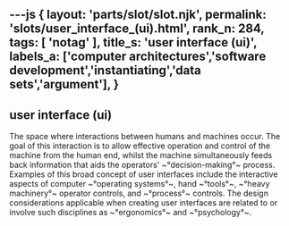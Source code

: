 ---js
{
  layout: 'parts/slot/slot.njk',
  permalink: 'slots/user_interface_(ui).html',
  rank_n: 284,
  tags: [ 'notag' ],
  title_s: 'user interface (ui)',
  labels_a: ['computer architectures','software development','instantiating','data sets','argument'],
}
---
## user interface (ui)

The space where interactions between humans and machines occur. The goal of this interaction is to allow effective operation and control of the machine from the human end, whilst the machine simultaneously feeds back information that aids the operators' ~°decision-making°~ process. Examples of this broad concept of user interfaces include the interactive aspects of computer ~°operating systems°~, hand ~°tools°~, ~°heavy machinery°~ operator controls, and ~°process°~ controls. The design considerations applicable when creating user interfaces are related to or involve such disciplines as ~°ergonomics°~ and ~°psychology°~.
